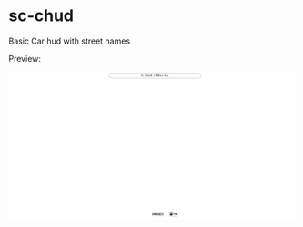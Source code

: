 # sc-chud
Basic Car hud with street names


Preview: 

![alt text](https://github.com/Urisitooo/sc-chud/blob/main/unknown.png?raw=true)
